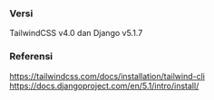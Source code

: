 ### Versi
TailwindCSS v4.0 dan Django v5.1.7 

### Referensi
https://tailwindcss.com/docs/installation/tailwind-cli
https://docs.djangoproject.com/en/5.1/intro/install/
